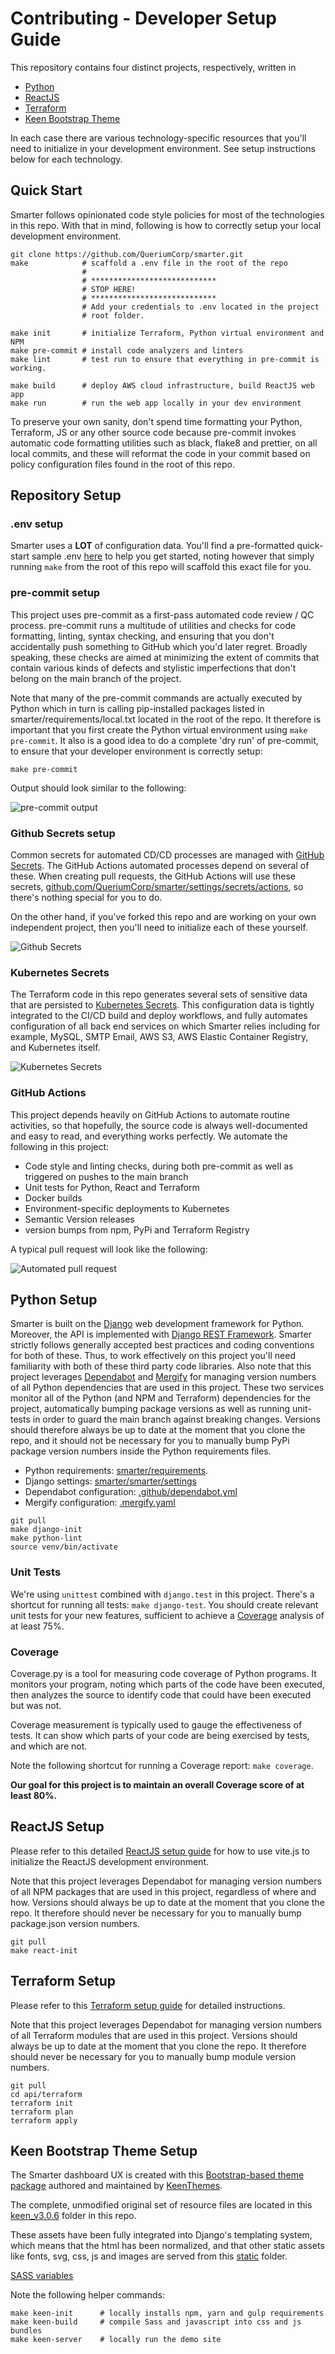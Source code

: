 # Contributing - Developer Setup Guide

This repository contains four distinct projects, respectively, written in

- [Python](#python-setup)
- [ReactJS](#reactjs-setup)
- [Terraform](#terraform-setup)
- [Keen Bootstrap Theme](#keen-bootstrap-theme-setup)

In each case there are various technology-specific resources that you'll need to initialize in your development environment. See setup instructions below for each technology.

## Quick Start

Smarter follows opinionated code style policies for most of the technologies in this repo. With that in mind, following is how to correctly setup your local development environment.

```console
git clone https://github.com/QueriumCorp/smarter.git
make            # scaffold a .env file in the root of the repo
                #
                # ****************************
                # STOP HERE!
                # ****************************
                # Add your credentials to .env located in the project
                # root folder.

make init       # initialize Terraform, Python virtual environment and NPM
make pre-commit # install code analyzers and linters
make lint       # test run to ensure that everything in pre-commit is working.

make build      # deploy AWS cloud infrastructure, build ReactJS web app
make run        # run the web app locally in your dev environment
```

To preserve your own sanity, don't spend time formatting your Python, Terraform, JS or any other source code because pre-commit invokes automatic code formatting utilities such as black, flake8 and prettier, on all local commits, and these will reformat the code in your commit based on policy configuration files found in the root of this repo.

## Repository Setup

### .env setup

Smarter uses a **LOT** of configuration data. You'll find a pre-formatted quick-start sample .env [here](./example-dot-env) to help you get started, noting however that simply running `make` from the root of this repo will scaffold this exact file for you.

### pre-commit setup

This project uses pre-commit as a first-pass automated code review / QC process. pre-commit runs a multitude of utilities and checks for code formatting, linting, syntax checking, and ensuring that you don't accidentally push something to GitHub which you'd later regret. Broadly speaking, these checks are aimed at minimizing the extent of commits that contain various kinds of defects and stylistic imperfections that don't belong on the main branch of the project.

Note that many of the pre-commit commands are actually executed by Python which in turn is calling pip-installed packages listed in smarter/requirements/local.txt located in the root of the repo. It therefore is important that you first create the Python virtual environment using `make pre-commit`. It also is a good idea to do a complete 'dry run' of pre-commit, to ensure that your developer environment is correctly setup:

```console
make pre-commit
```

Output should look similar to the following:

![pre-commit output](https://github.com/QueriumCorp/smarter/blob/main/doc/img/pre-commit.png)

### Github Secrets setup

Common secrets for automated CD/CD processes are managed with [GitHub Secrets](https://docs.github.com/en/actions/security-guides/using-secrets-in-github-actions). The GitHub Actions automated processes depend on several of these. When creating pull requests, the GitHub Actions will use these secrets, [github.com/QueriumCorp/smarter/settings/secrets/actions](https://github.com/QueriumCorp/smarter/settings/secrets/actions), so there's nothing special for you to do.

On the other hand, if you've forked this repo and are working on your own independent project, then you'll need to initialize each of these yourself.

![Github Secrets](https://github.com/QueriumCorp/smarter/blob/main/doc/img/github-secrets.png)

### Kubernetes Secrets

The Terraform code in this repo generates several sets of sensitive data that are persisted to [Kubernetes Secrets](https://kubernetes.io/docs/concepts/configuration/secret/). This configuration data is tightly integrated to the CI/CD build and deploy workflows, and fully automates configuration of all back end services on which Smarter relies including for example, MySQL, SMTP Email, AWS S3, AWS Elastic Container Registry, and Kubernetes itself.

![Kubernetes Secrets](https://github.com/QueriumCorp/smarter/blob/main/doc/img/kubernetes-secrets.png)

### GitHub Actions

This project depends heavily on GitHub Actions to automate routine activities, so that hopefully, the source code is always well-documented and easy to read, and everything works perfectly. We automate the following in this project:

- Code style and linting checks, during both pre-commit as well as triggered on pushes to the main branch
- Unit tests for Python, React and Terraform
- Docker builds
- Environment-specific deployments to Kubernetes
- Semantic Version releases
- version bumps from npm, PyPi and Terraform Registry

A typical pull request will look like the following:

![Automated pull request](https://github.com/QueriumCorp/smarter/blob/main/doc/img/automated-pr.png)

## Python Setup

Smarter is built on the [Django](https://www.djangoproject.com/) web development framework for Python. Moreover, the API is implemented with [Django REST Framework](https://www.django-rest-framework.org/). Smarter strictly follows generally accepted best practices and coding conventions for both of these. Thus, to work effectively on this project you'll need familiarity with both of these third party code libraries. Also note that this project leverages [Dependabot](https://github.com/dependabot) and [Mergify](https://mergify.com/) for managing version numbers of all Python dependencies that are used in this project. These two services monitor all of the Python (and NPM and Terraform) dependencies for the project, automatically bumping package versions as well as running unit-tests in order to guard the main branch against breaking changes. Versions should therefore always be up to date at the moment that you clone the repo, and it should not be necessary for you to manually bump PyPi package version numbers inside the Python requirements files.

- Python requirements: [smarter/requirements](../smarter/requirements/).
- Django settings: [smarter/smarter/settings](../smarter/smarter/settings/)
- Dependabot configuration: [.github/dependabot.yml](../.github/dependabot.yml)
- Mergify configuration: [.mergify.yaml](../.mergify.yml)

```console
git pull
make django-init
make python-lint
source venv/bin/activate
```

### Unit Tests

We're using `unittest` combined with `django.test` in this project. There's a shortcut for running all tests: `make django-test`. You should create relevant unit tests for your new features, sufficient to achieve a [Coverage](https://coverage.readthedocs.io/) analysis of at least 75%.

### Coverage

Coverage.py is a tool for measuring code coverage of Python programs. It monitors your program, noting which parts of the code have been executed, then analyzes the source to identify code that could have been executed but was not.

Coverage measurement is typically used to gauge the effectiveness of tests. It can show which parts of your code are being exercised by tests, and which are not.

Note the following shortcut for running a Coverage report: `make coverage`.

**Our goal for this project is to maintain an overall Coverage score of at least 80%.**

## ReactJS Setup

Please refer to this detailed [ReactJS setup guide](./client/README.md) for how to use vite.js to initialize the ReactJS development environment.

Note that this project leverages Dependabot for managing version numbers of all NPM packages that are used in this project, regardless of where and how. Versions should always be up to date at the moment that you clone the repo. It therefore should never be necessary for you to manually bump package.json version numbers.

```console
git pull
make react-init
```

## Terraform Setup

Please refer to this [Terraform setup guide](../api/README.md) for detailed instructions.

Note that this project leverages Dependabot for managing version numbers of all Terraform modules that are used in this project. Versions should always be up to date at the moment that you clone the repo. It therefore should never be necessary for you to manually bump module version numbers.

```console
git pull
cd api/terraform
terraform init
terraform plan
terraform apply
```

## Keen Bootstrap Theme Setup

The Smarter dashboard UX is created with this [Bootstrap-based theme package](https://themes.getbootstrap.com/product/keen-the-ultimate-bootstrap-admin-theme/) authored and maintained by [KeenThemes](https://keenthemes.com/).

The complete, unmodified original set of resource files are located in this [keen_v3.0.6](../keen_v3.0.6/) folder in this repo.

These assets have been fully integrated into Django's templating system, which means that the html has been normalized, and that other static assets like fonts, svg, css, js and images are served from this [static](../smarter/smarter/static/) folder.

[SASS variables](../keen_v3.0.6/demo1/src/sass/layout/_variables.custom.scss)

Note the following helper commands:

```console
make keen-init      # locally installs npm, yarn and gulp requirements
make keen-build     # compile Sass and javascript into css and js bundles
make keen-server    # locally run the demo site
```
